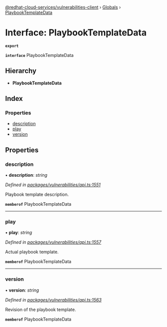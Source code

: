 [@redhat-cloud-services/vulnerabilities-client](../README.md) › [Globals](../globals.md) › [PlaybookTemplateData](playbooktemplatedata.md)

# Interface: PlaybookTemplateData

**`export`** 

**`interface`** PlaybookTemplateData

## Hierarchy

* **PlaybookTemplateData**

## Index

### Properties

* [description](playbooktemplatedata.md#description)
* [play](playbooktemplatedata.md#play)
* [version](playbooktemplatedata.md#version)

## Properties

###  description

• **description**: *string*

*Defined in [packages/vulnerabilities/api.ts:1551](https://github.com/RedHatInsights/javascript-clients/blob/master/packages/vulnerabilities/api.ts#L1551)*

Playbook template description.

**`memberof`** PlaybookTemplateData

___

###  play

• **play**: *string*

*Defined in [packages/vulnerabilities/api.ts:1557](https://github.com/RedHatInsights/javascript-clients/blob/master/packages/vulnerabilities/api.ts#L1557)*

Actual playbook template.

**`memberof`** PlaybookTemplateData

___

###  version

• **version**: *string*

*Defined in [packages/vulnerabilities/api.ts:1563](https://github.com/RedHatInsights/javascript-clients/blob/master/packages/vulnerabilities/api.ts#L1563)*

Revision of the playbook template.

**`memberof`** PlaybookTemplateData

